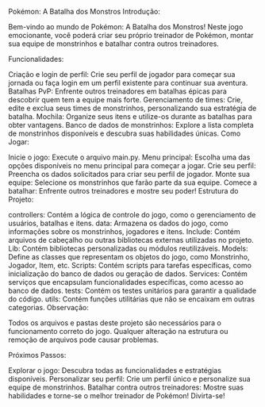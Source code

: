 Pokémon: A Batalha dos Monstros
Introdução:

Bem-vindo ao mundo de Pokémon: A Batalha dos Monstros! Neste jogo emocionante, você poderá criar seu próprio treinador de Pokémon, montar sua equipe de monstrinhos e batalhar contra outros treinadores.

Funcionalidades:

Criação e login de perfil: Crie seu perfil de jogador para começar sua jornada ou faça login em um perfil existente para continuar sua aventura.
Batalhas PvP: Enfrente outros treinadores em batalhas épicas para descobrir quem tem a equipe mais forte.
Gerenciamento de times: Crie, edite e exclua seus times de monstrinhos, personalizando sua estratégia de batalha.
Mochila: Organize seus itens e utilize-os durante as batalhas para obter vantagens.
Banco de dados de monstrinhos: Explore a lista completa de monstrinhos disponíveis e descubra suas habilidades únicas.
Como Jogar:

Inicie o jogo: Execute o arquivo main.py.
Menu principal: Escolha uma das opções disponíveis no menu principal para começar a jogar.
Crie seu perfil: Preencha os dados solicitados para criar seu perfil de jogador.
Monte sua equipe: Selecione os monstrinhos que farão parte da sua equipe.
Comece a batalhar: Enfrente outros treinadores e mostre seu poder!
Estrutura do Projeto:

controllers: Contém a lógica de controle do jogo, como o gerenciamento de usuários, batalhas e itens.
data: Armazena os dados do jogo, como informações sobre os monstrinhos, jogadores e itens.
Include: Contém arquivos de cabeçalho ou outras bibliotecas externas utilizadas no projeto.
Lib: Contém bibliotecas personalizadas ou módulos reutilizáveis.
Models: Define as classes que representam os objetos do jogo, como Monstrinho, Jogador, Item, etc.
Scripts: Contém scripts para tarefas específicas, como inicialização do banco de dados ou geração de dados.
Services: Contém serviços que encapsulam funcionalidades específicas, como acesso ao banco de dados.
tests: Contém os testes unitários para garantir a qualidade do código.
utils: Contém funções utilitárias que não se encaixam em outras categorias.
Observação:

Todos os arquivos e pastas deste projeto são necessários para o funcionamento correto do jogo. Qualquer alteração na estrutura ou remoção de arquivos pode causar problemas.

Próximos Passos:

Explorar o jogo: Descubra todas as funcionalidades e estratégias disponíveis.
Personalizar seu perfil: Crie um perfil único e personalize sua equipe de monstrinhos.
Batalhar contra outros treinadores: Mostre suas habilidades e torne-se o melhor treinador de Pokémon!
Divirta-se!
